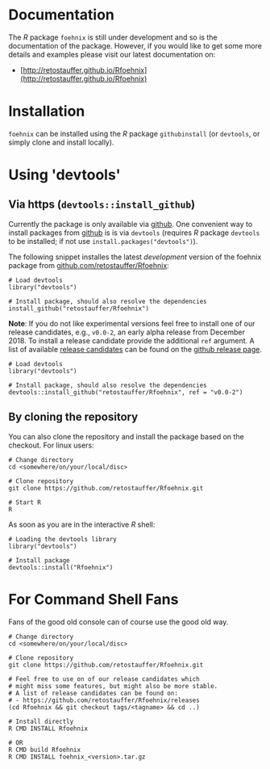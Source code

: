 

# Documentation

The _R_ package `foehnix` is still under development and so is the
documentation of the package. However, if you would like to get some
more details and examples please visit our latest documentation on:

* [http://retostauffer.github.io/Rfoehnix](http://retostauffer.github.io/Rfoehnix)


# Installation

`foehnix` can be installed using the _R_ package `githubinstall` (or `devtools`,
or simply clone and install locally).

# Using 'devtools'

## Via https (`devtools::install_github`)

Currently the package is only available via [github](https://github.com).
One convenient way to install packages from [github](https://github.com) is
is via `devtools` (requires _R_ package `devtools` to be installed; if not
use `install.packages("devtools")`).

The following snippet installes the latest _development_ version of the
foehnix package from [github.com/retostauffer/Rfoehnix](https://github.com/retostauffer/Rfoehnix):

```
# Load devtools
library("devtools")

# Install package, should also resolve the dependencies
install_github("retostauffer/Rfoehnix")
```

**Note**: If you do not like experimental versions feel free to install one
of our release candidates, e.g., `v0.0-2`, an early alpha release from
December 2018. To install a release candidate provide the additional `ref`
argument. A list of available
[release candidates](https://github.com/retostauffer/Rfoehnix/releases)
can be found on the [github release page](https://github.com/retostauffer/Rfoehnix/releases).

```
# Load devtools
library("devtools")

# Install package, should also resolve the dependencies
devtools::install_github("retostauffer/Rfoehnix", ref = "v0.0-2")
```

## By cloning the repository

You can also clone the repository and install the package based
on the checkout. For linux users:

```
# Change directory
cd <somewhere/on/your/local/disc>

# Clone repository
git clone https://github.com/retostauffer/Rfoehnix.git

# Start R
R
```

As soon as you are in the interactive _R_ shell:

```
# Loading the devtools library
library("devtools")

# Install package
devtools::install("Rfoehnix")
```



# For Command Shell Fans

Fans of the good old console can of course use the good old way.

```
# Change directory
cd <somewhere/on/your/local/disc>

# Clone repository
git clone https://github.com/retostauffer/Rfoehnix.git

# Feel free to use on of our release candidates which
# might miss some features, but might also be more stable.
# A list of release candidates can be found on:
# - https://github.com/retostauffer/Rfoehnix/releases
(cd Rfoehnix && git checkout tags/<tagname> && cd ..)

# Install directly
R CMD INSTALL Rfoehnix

# OR
R CMD build Rfoehnix
R CMD INSTALL foehnix_<version>.tar.gz
```




